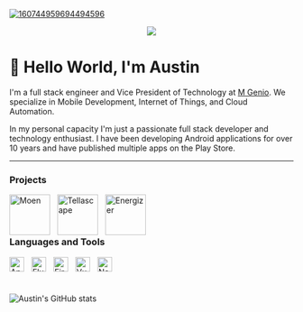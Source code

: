 <!-- <h3 align="center">
![banner](https://user-images.githubusercontent.com/26799494/200200380-2eaa6473-b233-47cb-9bbc-4856a310f237.png)
</h3> -->

[![160744959694494596](https://user-images.githubusercontent.com/26799494/200200380-2eaa6473-b233-47cb-9bbc-4856a310f237.png)](https://github.com/austinn0?tab=repositories)

<p align="center">
<!--   <img src="https://gpvc.arturio.dev/sw-yx" alt="profile views"> •   -->
  <a href="https://twitter.com/intent/follow?screen_name=austinn0&tw_p=followbutton"><img src="https://img.shields.io/twitter/follow/austinn0?label=%40austinn0&style=social"></a>
</p>

# 👋 Hello World, I'm Austin

I'm a full stack engineer and Vice President of Technology at [M Genio](https://mgenio.com/). We specialize in Mobile Development, Internet of Things, and Cloud Automation. 

In my personal capacity I'm just a passionate full stack developer and technology enthusiast. I have been developing Android applications for over 10 years and have published multiple apps on the Play Store. 

---

### Projects

<img align="left" alt="Moen" width="72px" style="padding-right:10px;" src="https://user-images.githubusercontent.com/26799494/200201488-08d20bf8-d157-4682-a08d-bd5a57281272.png" />
  
<img align="left" alt="Tellascape" width="72px" style="padding-right:10px;" src="https://user-images.githubusercontent.com/26799494/200201693-978a8e3d-08c6-4784-ae46-60ffbfd810fc.png" />
  
<img align="left" alt="Energizer" width="72px" style="padding-right:10px;" src="https://user-images.githubusercontent.com/26799494/200201844-fe4eb724-edf9-46ec-9c30-e06362e97e05.png" />

<br />
<br />
<br />

### Languages and Tools

<img align="left" alt="Android" width="26px" style="padding-right:10px;" src="https://cdn.jsdelivr.net/gh/devicons/devicon/icons/android/android-original.svg"/>
<img align="left" alt="Flutter" width="26px" style="padding-right:10px;" src="https://cdn.jsdelivr.net/gh/devicons/devicon/icons/flutter/flutter-original.svg"/>
<img align="left" alt="Firebase" width="26px" style="padding-right:10px;" src="https://cdn.jsdelivr.net/gh/devicons/devicon/icons/firebase/firebase-plain.svg"/>
<img align="left" alt="Vue" width="26px" style="padding-right:10px;" src="https://cdn.jsdelivr.net/gh/devicons/devicon/icons/vuejs/vuejs-original.svg"/>
<img align="left" alt="Nodejs" width="26px" style="padding-right:10px;" src="https://cdn.jsdelivr.net/gh/devicons/devicon/icons/nodejs/nodejs-original.svg"/>

<br />
<br />
<br />

![Austin's GitHub stats](https://github-readme-stats.vercel.app/api?username=austinn0&show_icons=true&theme=dark)

<!-- ![GitHub Streak](https://streak-stats.demolab.com?user=austinn0&theme=dark&border_radius=4.5) -->
